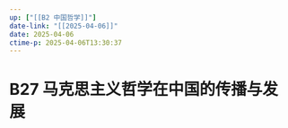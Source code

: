 ```yaml
---
up: ["[[B2 中国哲学]]"]
date-link: "[[2025-04-06]]"
date: 2025-04-06
ctime-p: 2025-04-06T13:30:37
---
```


# B27 马克思主义哲学在中国的传播与发展
